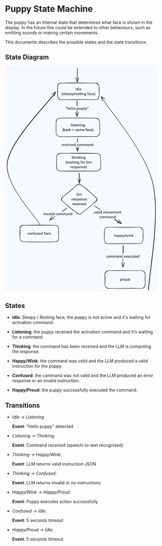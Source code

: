 # Puppy State Machine

The puppy has an internal state that determines what face is shown in the display. In the future this could be extended to other behaviours, such as emitting sounds or making certain movements.

This documents describes the possible states and the state transitions.

## State Diagram

![Puppy State Diagram](../../assets/images/puppy-state-diagram-v1.png "Puppy State Diagram")

## States

- **Idle**: Sleepy / Resting face; the puppy is not active and it's waiting for activation command.

- **Listening**: the puppy received the activation command and it's waiting for a command.

- **Thinking**: the command has been received and the LLM is computing the response.

- **Happy/Wink**: the command was valid and the LLM produced a valid instruction for the puppy.

- **Confused**: the command was not valid and the LLM produced an error response or an invalid instruction.

- **Happy/Proud**: the puppy successfully executed the command.

## Transitions

- _Idle → Listening_

  **Event**: "Hello puppy" detected

- _Listening → Thinking_:

  **Event**: Command received (speech-to-text recognized)

- _Thinking → Happy/Wink_:

  **Event**: LLM returns valid instruction JSON

- _Thinking → Confused_:

  **Event**: LLM returns invalid or no instructions

- _Happy/Wink → Happy/Proud_:

  **Event**: Puppy executes action successfully

- _Confused → Idle_:

  **Event**: 5 seconds timeout

- _Happy/Proud → Idle_:

  **Event**: 5 seconds timeout
